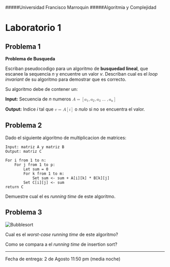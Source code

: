 #####Universidad Francisco Marroquin
#####Algoritmia y Complejidad
# Laboratorio 1


## Problema 1
**Problema de Busqueda**

Escriban pseudocodigo para un algoritmo de **busquedad lineal**, que escanee la sequencia *n* y encuentre un valor *v*. Describan cual es el *loop invariant* de su algoritmo para demostrar que es correcto.

Su algoritmo debe de contener un:

**Input:** Secuencia de *n* numeros <math>
    <mi>A</mi>
    <mo>=</mo>
     <mo>[</mo>
    <msub>
    	<mi>a</mi>
    	<mn>1</mn>
  	</msub>
  	  	<mo>,</mo>
  	<msub>
    	<mi>a</mi>
    	<mn>2</mn>
  	</msub>
  		<mo>,</mo>
  	<msub>
    	<mi>a</mi>
    	<mn>3</mn>
  	</msub>
  	  	<mo>...</mo>
  	 	<mo>,</mo>
  	 <msub>
    	<mi>a</mi>
    	<mn>n</mn>
  	</msub>
  	<mo>]</mo>
  	
</math>

**Output:** Indice *i* tal que <math> 
	<mi>v</mi>
	<mo>=</mo>
	<mi>A</mi>
	<mo>[</mo>
	<mi>i</mi>
	<mo>]</mo>
</math>
o *nulo* si no se encuentra el valor.


## Problema 2
Dado el siguiente algoritmo de multiplicacion de matrices:

```
Input: matriz A y matriz B
Output: matriz C

For i from 1 to n:
	For j from 1 to p:
		Let sum = 0
		For k from 1 to m:
			Set sum <- sum + A[i][k] * B[k][j]
		Set C[i][j] <- sum
return C
```
Demuestre cual el es *running time* de este algoritmo.

## Problema 3

![Bubblesort](http://4.bp.blogspot.com/-c96ypner9gE/UXDk-9X9VHI/AAAAAAAACVE/mj4tX46DZlA/s1600/ashis.PNG)

Cual es el *worst-case running time* de este algoritmo?

Como se compara a el *running time* de insertion sort?

- - - -

Fecha de entrega: 2 de Agosto 11:50 pm (media noche)